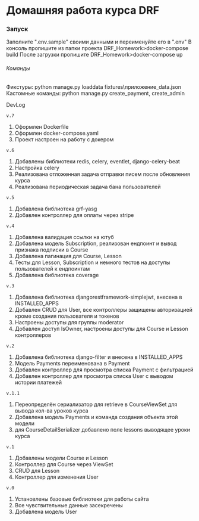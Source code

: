 # **Домашняя работа курса DRF**

### Запуск
Заполните ".env.sample" своими данными и переименуйте его в ".env"
В консоль пропишите из папки проекта DRF_Homework>docker-compose build
После загрузки пропишите DRF_Homework>docker-compose up

###### Команды
Фикстуры: python manage.py loaddata fixtures\приложение_data.json
Кастомные команды: python manage.py create_payment, create_admin

DevLog

`v.7`
1. Оформлен Dockerfile
2. Оформлен docker-compose.yaml
3. Проект настроен на работу с докером

`v.6`
1. Добавлены библиотеки redis, celery, eventlet, django-celery-beat
2. Настройка celery
3. Реализована отложенная задача отправки писем после обновления курса
4. Реализована периодическая задача бана пользователей

`v.5`
1. Добавлена библиотека grf-yasg
2. Добавлен контроллер для оплаты через stripe

`v.4`
1. Добавлена валидация ссылки на ютуб
2. Добавлена модель Subscription, реализован ендпоинт и вывод признака подписки в Course
3. Добавлена пагинация для Course, Lesson
4. Тесты для Lesson, Subscription и немного тестов на доступы пользователей к ендпоинтам
5. Добавлена библиотека coverage

`v.3`
1. Добавлена библиотека djangorestframework-simplejwt, внесена в INSTALLED_APPS
2. Добавлен CRUD для User, все контроллеры защищены авторизацией кроме создания пользователя и токенов
3. Настроены доступы для группы moderator
4. Добавлен доступ IsOwner, настроены доступы для Course и Lesson контроллеров

`v.2`
1. Добавлена библиотека django-filter и внесена в INSTALLED_APPS
2. Модель Payments переименована в Payment
3. Добавлен контроллер для просмотра списка Payment с фильтрацией
4. Добавлен контроллер для просмотра списка User с выводом истории платежей

`v.1.1`
1. Переопределён сериализатор для retrieve в CourseViewSet для вывода кол-ва уроков курса
2. Добавлена модель Payments и команда создания объекта этой модели
3. для CourseDetailSerializer добавлено поле lessons выводящее уроки курса

`v.1`
1. Добавлены модели Course и Lesson
2. Контроллер для Course через ViewSet
3. CRUD для Lesson
4. Контроллер для изменения User

`v.0`
1. Установлены базовые библиотеки для работы сайта
2. Все чувствительные данные засекречены
3. Добавлена модель User
